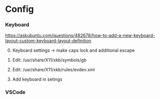 # Config

### Keyboard

https://askubuntu.com/questions/482678/how-to-add-a-new-keyboard-layout-custom-keyboard-layout-definition

0. Keyboard settings -> make caps lock and additional escape

1. Edit:
/usr/share/X11/xkb/symbols/gb

2. Edit:
/usr/share/X11/xkb/rules/evdev.xml

3. Add keyboard in setings

### VSCode

